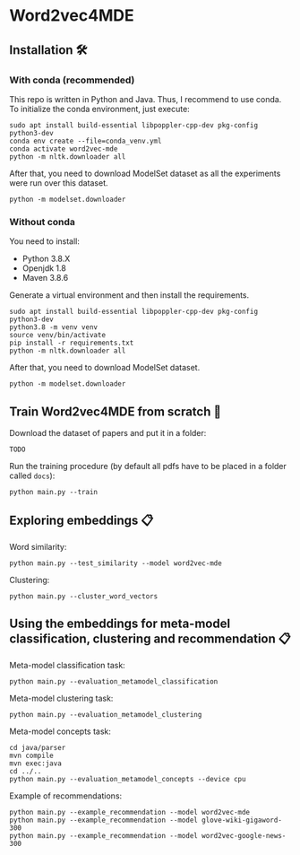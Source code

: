 # Word2vec4MDE

## Installation 🛠

### With conda (recommended)

This repo is written in Python and Java. Thus, I recommend to use conda. To initialize the conda environment,
just execute:
```shell
sudo apt install build-essential libpoppler-cpp-dev pkg-config python3-dev
conda env create --file=conda_venv.yml
conda activate word2vec-mde
python -m nltk.downloader all
```

After that, you need to download ModelSet dataset as all the experiments were run over this dataset.
```shell
python -m modelset.downloader
```

### Without conda

You need to install:
- Python 3.8.X
- Openjdk 1.8
- Maven 3.8.6

Generate a virtual environment and then install the requirements.

```shell
sudo apt install build-essential libpoppler-cpp-dev pkg-config python3-dev
python3.8 -m venv venv
source venv/bin/activate
pip install -r requirements.txt
python -m nltk.downloader all
```

After that, you need to download ModelSet dataset.
```shell
python -m modelset.downloader
```

## Train Word2vec4MDE from scratch 🚀

Download the dataset of papers and put it in a folder:
```shell
TODO
```

Run the training procedure (by default all pdfs have to be placed in a folder called `docs`):
```shell
python main.py --train
```

## Exploring embeddings 📋

Word similarity:
```shell
python main.py --test_similarity --model word2vec-mde 
```

Clustering:
```shell
python main.py --cluster_word_vectors
```

## Using the embeddings for meta-model classification, clustering and recommendation 📋

Meta-model classification task:
```shell
python main.py --evaluation_metamodel_classification
```

Meta-model clustering task:
```shell
python main.py --evaluation_metamodel_clustering
```

Meta-model concepts task:
```shell
cd java/parser
mvn compile
mvn exec:java
cd ../..
python main.py --evaluation_metamodel_concepts --device cpu
```

Example of recommendations:
```shell
python main.py --example_recommendation --model word2vec-mde
python main.py --example_recommendation --model glove-wiki-gigaword-300
python main.py --example_recommendation --model word2vec-google-news-300
```
